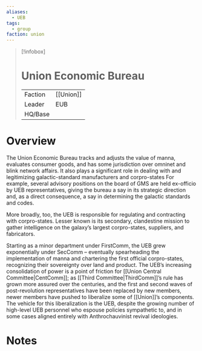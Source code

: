 ```yaml
---
aliases:
  - UEB
tags:
  - group
faction: union
---
```

> [!infobox] 
> # Union Economic Bureau
> | | |
> | ---- | ---- |
> | Faction | [[Union]] |
> | Leader | EUB |
> | HQ/Base | |


# Overview
The Union Economic Bureau tracks and adjusts the value of manna, evaluates consumer goods, and has some jurisdiction over omninet and blink network affairs. It also plays a significant role in dealing with and legitimizing galactic-standard manufacturers and corpro-states For example, several advisory positions on the board of GMS are held ex-officio by UEB representatives, giving the bureau a say in its strategic direction and, as a direct consequence, a say in determining the galactic standards and codes.

More broadly, too, the UEB is responsible for regulating and contracting with corpro-states. Lesser known is its secondary, clandestine mission to gather intelligence on the galaxy’s largest corpro-states, suppliers, and fabricators.

Starting as a minor department under FirstComm, the UEB grew exponentially under SecComm – eventually spearheading the implementation of manna and chartering the first official corpro-states, recognizing their sovereignty over land and product. The UEB’s increasing consolidation of power is a point of friction for [[Union Central Committee|CentComm]]; as [[Third Committee|ThirdComm]]’s rule has grown more assured over the centuries, and the first and second waves of post-revolution representatives have been replaced by new members, newer members have pushed to liberalize some of [[Union]]’s components. The vehicle for this liberalization is the UEB, despite the growing number of high-level UEB personnel who espouse policies sympathetic to, and in some cases aligned entirely with Anthrochauvinist revival ideologies.

# Notes